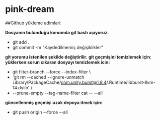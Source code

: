 # pink-dream

##Github yükleme adimlari: 

**Dosyanın bulunduğu konumda git bash açıyoruz.** 
- git add .
- git commit -m "Kaydedilmemiş değişiklikler"


**git yorumu istenilen şekilde değiştirilir.**
**git geçmişini temizlemek için: yüklerken sorun cıkaran dosyayı temizlemek icin:**
- git filter-branch --force --index-filter \
- 'git rm --cached --ignore-unmatch Library/PackageCache/com.unity.burst@1.8.4/.Runtime/libburst-llvm-14.dylib' \
- --prune-empty --tag-name-filter cat -- --all

**güncellenmiş geçmişi uzak depoya itmek için:**
- git push origin --force --all

